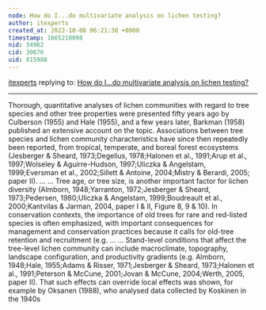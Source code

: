 ```yaml
---
node: How do I...do multivariate analysis on lichen testing?
author: itexperts
created_at: 2022-10-08 06:21:38 +0000
timestamp: 1665210098
nid: 34962
cid: 30676
uid: 815988
---
```




[itexperts](../profile/itexperts) replying to: [How do I...do multivariate analysis on lichen testing?](../notes/Ag8n/09-14-2022/how-do-i-do-multivariate-analysis-on-lichen-testing)

----
Thorough, quantitative analyses of lichen communities with regard to tree species and other tree properties were presented fifty years ago by Culberson (1955) and Hale (1955)[,](https://kanyewestmerch.ltd/) and a few years later, Barkman (1958) published an extensive account on the topic. Associations between tree species and lichen community characteristics have since then repeatedly been reported, from tropical, temperate, and boreal forest ecosystems (Jesberger & Sheard, 1973;Degelius, 1978;Halonen et al., 1991;Arup et al., 1997;Wolseley & Aguirre-Hudson, 1997;Uliczka & Angelstam, 1999;Eversman et al., 2002;Sillett & Antoine, 2004;Mistry & Berardi, 2005; paper II). ...
... Tree age, or tree size, is another important factor for lichen diversity (Almborn, 1948;Yarranton, 1972;Jesberger & Sheard, 1973;Pedersen, 1980;Uliczka & Angelstam, 1999;Boudreault et al., 2000;Kantvilas & Jarman, 2004, paper I & II, Figure 8, 9 & 10). In conservation contexts, the importance of old trees for rare and red-listed species is often emphasized, with important consequences for management and conservation practices because it calls for old-tree retention and recruitment (e.g. ...
... Stand-level conditions that affect the tree-level lichen community can include macroclimate, topography, landscape configuration, and productivity gradients (e.g. Almborn, 1948;Hale, 1955;Adams & Risser, 1971;Jesberger & Sheard, 1973;Halonen et al., 1991;Peterson & McCune, 2001;Jovan & McCune, 2004;Werth, 2005, paper II). That such effects can override local effects was shown, for example by Oksanen (1988), who analysed data collected by Koskinen in the 1940s